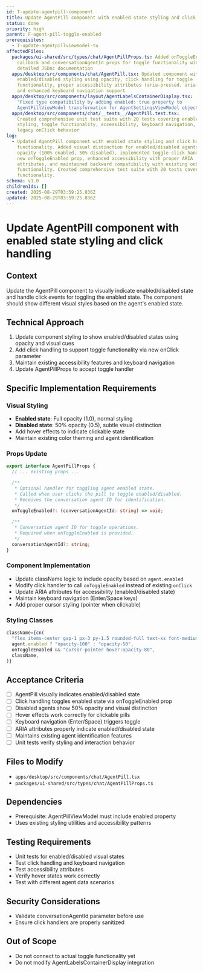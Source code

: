 ```yaml
---
id: T-update-agentpill-component
title: Update AgentPill component with enabled state styling and click handling
status: done
priority: high
parent: F-agent-pill-toggle-enabled
prerequisites:
  - T-update-agentpillviewmodel-to
affectedFiles:
  packages/ui-shared/src/types/chat/AgentPillProps.ts: Added onToggleEnabled
    callback and conversationAgentId props for toggle functionality with
    detailed JSDoc documentation
  apps/desktop/src/components/chat/AgentPill.tsx: Updated component with
    enabled/disabled styling using opacity, click handling for toggle
    functionality, proper accessibility attributes (aria-pressed, aria-label),
    and enhanced keyboard navigation support
  apps/desktop/src/components/layout/AgentLabelsContainerDisplay.tsx:
    "Fixed type compatibility by adding enabled: true property to
    AgentPillViewModel transformation for AgentSettingsViewModel objects"
  apps/desktop/src/components/chat/__tests__/AgentPill.test.tsx:
    Created comprehensive unit test suite with 20 tests covering enabled state
    styling, toggle functionality, accessibility, keyboard navigation, and
    legacy onClick behavior
log:
  - Updated AgentPill component with enabled state styling and click handling
    functionality. Added visual distinction for enabled/disabled agents using
    opacity (100% enabled, 50% disabled), implemented toggle click handling with
    new onToggleEnabled prop, enhanced accessibility with proper ARIA
    attributes, and maintained backward compatibility with existing onClick
    functionality. Created comprehensive test suite with 20 tests covering all
    functionality.
schema: v1.0
childrenIds: []
created: 2025-08-29T03:59:25.836Z
updated: 2025-08-29T03:59:25.836Z
---
```


# Update AgentPill component with enabled state styling and click handling

## Context

Update the AgentPill component to visually indicate enabled/disabled state and handle click events for toggling the enabled state. The component should show different visual styles based on the agent's enabled state.

## Technical Approach

1. Update component styling to show enabled/disabled states using opacity and visual cues
2. Add click handling to support toggle functionality via new onClick parameter
3. Maintain existing accessibility features and keyboard navigation
4. Update AgentPillProps to accept toggle handler

## Specific Implementation Requirements

### Visual Styling

- **Enabled state**: Full opacity (1.0), normal styling
- **Disabled state**: 50% opacity (0.5), subtle visual distinction
- Add hover effects to indicate clickable state
- Maintain existing color theming and agent identification

### Props Update

```typescript
export interface AgentPillProps {
  // ... existing props ...

  /**
   * Optional handler for toggling agent enabled state.
   * Called when user clicks the pill to toggle enabled/disabled.
   * Receives the conversation agent ID for identification.
   */
  onToggleEnabled?: (conversationAgentId: string) => void;

  /**
   * Conversation agent ID for toggle operations.
   * Required when onToggleEnabled is provided.
   */
  conversationAgentId?: string;
}
```

### Component Implementation

- Update className logic to include opacity based on `agent.enabled`
- Modify click handler to call `onToggleEnabled` instead of existing `onClick`
- Update ARIA attributes for accessibility (enabled/disabled state)
- Maintain keyboard navigation (Enter/Space keys)
- Add proper cursor styling (pointer when clickable)

### Styling Classes

```typescript
className={cn(
  "flex items-center gap-1 px-3 py-1.5 rounded-full text-xs font-medium text-white transition-all duration-150",
  agent.enabled ? "opacity-100" : "opacity-50",
  onToggleEnabled && "cursor-pointer hover:opacity-80",
  className,
)}
```

## Acceptance Criteria

- [ ] AgentPill visually indicates enabled/disabled state
- [ ] Click handling toggles enabled state via onToggleEnabled prop
- [ ] Disabled agents show 50% opacity and visual distinction
- [ ] Hover effects work correctly for clickable pills
- [ ] Keyboard navigation (Enter/Space) triggers toggle
- [ ] ARIA attributes properly indicate enabled/disabled state
- [ ] Maintains existing agent identification features
- [ ] Unit tests verify styling and interaction behavior

## Files to Modify

- `apps/desktop/src/components/chat/AgentPill.tsx`
- `packages/ui-shared/src/types/chat/AgentPillProps.ts`

## Dependencies

- Prerequisite: AgentPillViewModel must include enabled property
- Uses existing styling utilities and accessibility patterns

## Testing Requirements

- Unit tests for enabled/disabled visual states
- Test click handling and keyboard navigation
- Test accessibility attributes
- Verify hover states work correctly
- Test with different agent data scenarios

## Security Considerations

- Validate conversationAgentId parameter before use
- Ensure click handlers are properly sanitized

## Out of Scope

- Do not connect to actual toggle functionality yet
- Do not modify AgentLabelsContainerDisplay integration
